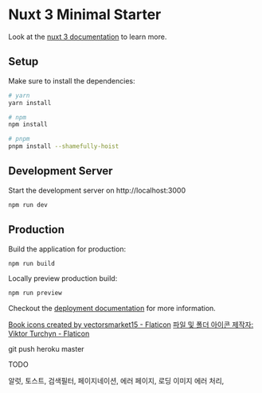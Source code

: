 # Nuxt 3 Minimal Starter

Look at the [nuxt 3 documentation](https://v3.nuxtjs.org) to learn more.

## Setup

Make sure to install the dependencies:

```bash
# yarn
yarn install

# npm
npm install

# pnpm
pnpm install --shamefully-hoist
```

## Development Server

Start the development server on http://localhost:3000

```bash
npm run dev
```

## Production

Build the application for production:

```bash
npm run build
```

Locally preview production build:

```bash
npm run preview
```

Checkout the [deployment documentation](https://v3.nuxtjs.org/docs/deployment) for more information.



<a href="https://www.flaticon.com/premium-icon/books_2704442" title="book icons">Book icons created by vectorsmarket15 - Flaticon</a>
<a href="https://www.flaticon.com/kr/free-icons/image_7310874" title="파일 및 폴더 아이콘">파일 및 폴더 아이콘  제작자: Viktor Turchyn - Flaticon</a>

git push heroku master


TODO

알럿, 토스트, 검색필터, 페이지네이션, 에러 페이지, 로딩
이미지 에러 처리,